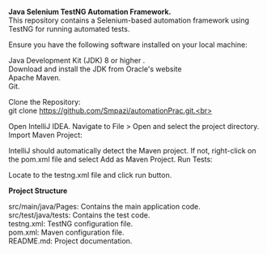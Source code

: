 **Java Selenium TestNG Automation Framework.**<br>
This repository contains a Selenium-based automation framework using TestNG for running automated tests.<br>

Ensure you have the following software installed on your local machine:<br>

Java Development Kit (JDK) 8 or higher .<br>
Download and install the JDK from Oracle's website <br>
Apache Maven.<br>
Git.<br>

Clone the Repository: <br>
git clone https://github.com/Smpazi/automationPrac.git.<br>

Open IntelliJ IDEA.
Navigate to File > Open and select the project directory.
Import Maven Project:

IntelliJ should automatically detect the Maven project. If not, right-click on the pom.xml file and select Add as Maven Project.
Run Tests:

Locate to the testng.xml file and click run button.<br>

**Project Structure**

src/main/java/Pages: Contains the main application code.<br>
src/test/java/tests: Contains the test code.<br>
testng.xml: TestNG configuration file.<br>
pom.xml: Maven configuration file.<br>
README.md: Project documentation.<br>

